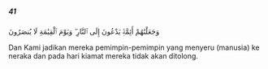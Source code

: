 ##### 41

<span class="ayah">وَجَعَلْنَٰهُمْ أَئِمَّةًۭ يَدْعُونَ إِلَى ٱلنَّارِ ۖ وَيَوْمَ ٱلْقِيَٰمَةِ لَا يُنصَرُونَ</span>

<span class="ayah_translation">Dan Kami jadikan mereka pemimpin-pemimpin yang menyeru (manusia) ke neraka dan pada hari kiamat mereka tidak akan ditolong.</span>
